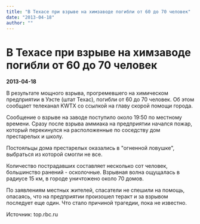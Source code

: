 ```yaml
---
title: "В Техасе при взрыве на химзаводе погибли от 60 до 70 человек"
date: "2013-04-18"
author: ""
---
```


# В Техасе при взрыве на химзаводе погибли от 60 до 70 человек

**2013-04-18** 

В результате мощного взрыва, прогремевшего на химическом предприятии в Уэсте (штат Техас), погибли от 60 до 70 человек. Об этом сообщает телеканал KWTX со ссылкой на главу скорой помощи города.

Сообщение о взрыве на заводе поступило около 19:50 по местному времени. Сразу после взрыва аммиака на предприятии начался пожар, который перекинулся на расположенные по соседству дом престарелых и школу.

Постояльцы дома престарелых оказались в "огненной ловушке", выбраться из которой смогли не все.

Количество пострадавших составляет несколько сот человек, большинство ранений - осколочные. Взрывная волна ощущалась в радиусе 15 км, в городе уничтожено около 70 домов.

По заявлениям местных жителей, спасатели не спешили на помощь, опасаясь, что на предприятии произошел теракт и за взрывом последует еще один. Что стало причиной трагедии, пока не известно.

Источник: top.rbc.ru